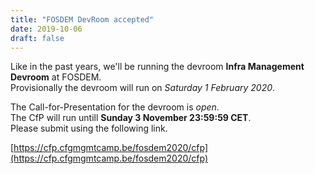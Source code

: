 ```yaml
---
title: "FOSDEM DevRoom accepted"
date: 2019-10-06
draft: false
---
```


Like in the past years, we'll be running the devroom __Infra Management Devroom__ at FOSDEM.  
Provisionally the devroom will run on _Saturday 1 February 2020_.  

The Call-for-Presentation for the devroom is _open_.  
The CfP will run untill __Sunday 3 November 23:59:59 CET__.  
Please submit using the following link.  

[https://cfp.cfgmgmtcamp.be/fosdem2020/cfp](https://cfp.cfgmgmtcamp.be/fosdem2020/cfp)
